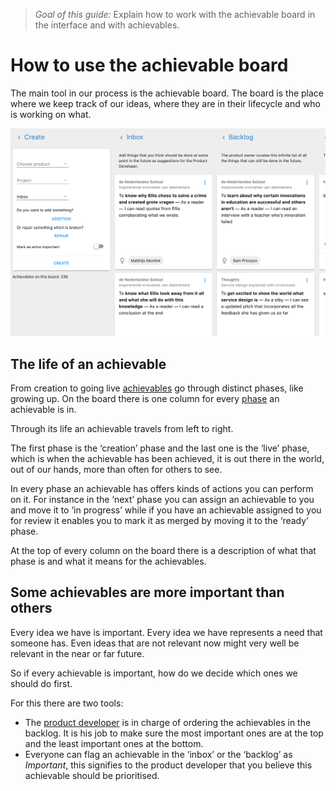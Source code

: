 > *Goal of this guide:* Explain how to work with the achievable board in the interface and with achievables.

# How to use the achievable board

The main tool in our process is the achievable board. The board is the place where we keep track of our ideas, where they are in their lifecycle and who is working on what.

![The board in action](../images/board.png)

## The life of an achievable

From creation to going live [achievables](../glossary/achievable.md) go through distinct phases, like growing up. On the board there is one column for every [phase](../glossary/phase.md) an achievable is in.

Through its life an achievable travels from left to right.

The first phase is the ‘creation’ phase and the last one is the ‘live’ phase, which is when the achievable has been achieved, it is out there in the world, out of our hands, more than often for others to see.

In every phase an achievable has offers kinds of actions you can perform on it. For instance in the ‘next’ phase you can assign an achievable to you and move it to ‘in progress’ while if you have an achievable assigned to you for review it enables you to mark it as merged by moving it to the ‘ready’ phase.

At the top of every column on the board there is a description of what that phase is and what it means for the achievables.

## Some achievables are more important than others

Every idea we have is important. Every idea we have represents a  need that someone has. Even ideas that are not relevant now might very well be relevant in the near or far future.

So if every achievable is important, how do we decide which ones we should do first.

For this there are two tools:

* The [product developer](../glossary/product-developer.md) is in charge of ordering the achievables in the backlog. It is his job to make sure the most important ones are at the top and the least important ones at the bottom.
* Everyone can flag an achievable in the ‘inbox’ or the ‘backlog’ as _Important_, this signifies to the product developer that you believe this achievable should be prioritised.
